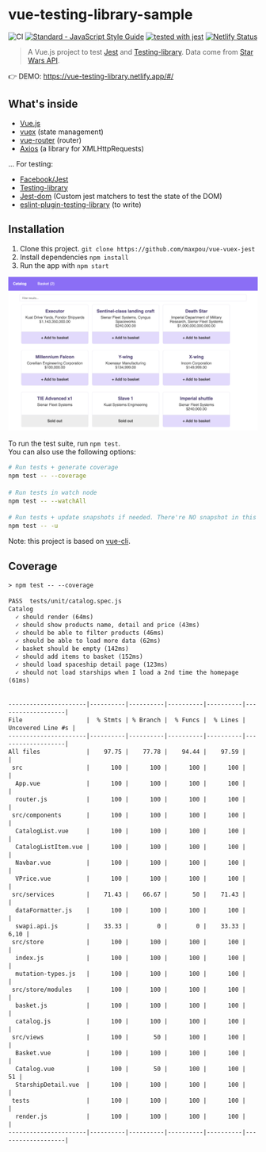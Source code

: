 # vue-testing-library-sample

![CI](https://github.com/maxpou/vue-testing-library-sample/workflows/CI/badge.svg) [![Standard - JavaScript Style Guide](https://img.shields.io/badge/code_style-standard-brightgreen.svg)](https://standardjs.com) [![tested with jest](https://img.shields.io/badge/tested_with-jest-99424f.svg)](https://github.com/facebook/jest) [![Netlify Status](https://api.netlify.com/api/v1/badges/d7d58895-6e07-46ba-9b53-7e14acd6e252/deploy-status)](https://app.netlify.com/sites/vue-testing-library/deploys)


> A Vue.js project to test [Jest](https://facebook.github.io/jest/) and [Testing-library](https://github.com/testing-library). Data come from [Star Wars API](https://swapi.dev/).

👉 DEMO: https://vue-testing-library.netlify.app/#/


## What's inside

* [Vue.js](https://vuejs.org/)
* [vuex](https://vuex.vuejs.org/en/) (state management)
* [vue-router](https://github.com/vuejs/vue-router) (router)
* [Axios](https://github.com/mzabriskie/axios) (a library for XMLHttpRequests)

... For testing:

* [Facebook/Jest](https://facebook.github.io/jest/)
* [Testing-library](https://testing-library.com/docs/vue-testing-library/intro)
* [Jest-dom](https://github.com/testing-library/jest-dom) (Custom jest matchers to test the state of the DOM)
* [eslint-plugin-testing-library](https://github.com/testing-library/eslint-plugin-testing-library) (to write)

## Installation

1. Clone this project. `git clone https://github.com/maxpou/vue-vuex-jest`
2. Install dependencies `npm install`
3. Run the app with `npm start`


![app screenshot](./app-screen.png)

To run the test suite, run `npm test`.  
You can also use the following options:

```bash
# Run tests + generate coverage
npm test -- --coverage

# Run tests in watch node
npm test -- --watchAll

# Run tests + update snapshots if needed. There're NO snapshot in this repo.
npm test -- -u
```


Note: this project is based on [vue-cli](https://cli.vuejs.org).


## Coverage


```
> npm test -- --coverage

PASS  tests/unit/catalog.spec.js
Catalog
  ✓ should render (64ms)
  ✓ should show products name, detail and price (43ms)
  ✓ should be able to filter products (46ms)
  ✓ should be able to load more data (62ms)
  ✓ basket should be empty (142ms)
  ✓ should add items to basket (152ms)
  ✓ should load spaceship detail page (123ms)
  ✓ should not load starships when I load a 2nd time the homepage (61ms)


----------------------|----------|----------|----------|----------|-------------------|
File                  |  % Stmts | % Branch |  % Funcs |  % Lines | Uncovered Line #s |
----------------------|----------|----------|----------|----------|-------------------|
All files             |    97.75 |    77.78 |    94.44 |    97.59 |                   |
 src                  |      100 |      100 |      100 |      100 |                   |
  App.vue             |      100 |      100 |      100 |      100 |                   |
  router.js           |      100 |      100 |      100 |      100 |                   |
 src/components       |      100 |      100 |      100 |      100 |                   |
  CatalogList.vue     |      100 |      100 |      100 |      100 |                   |
  CatalogListItem.vue |      100 |      100 |      100 |      100 |                   |
  Navbar.vue          |      100 |      100 |      100 |      100 |                   |
  VPrice.vue          |      100 |      100 |      100 |      100 |                   |
 src/services         |    71.43 |    66.67 |       50 |    71.43 |                   |
  dataFormatter.js    |      100 |      100 |      100 |      100 |                   |
  swapi.api.js        |    33.33 |        0 |        0 |    33.33 |              6,10 |
 src/store            |      100 |      100 |      100 |      100 |                   |
  index.js            |      100 |      100 |      100 |      100 |                   |
  mutation-types.js   |      100 |      100 |      100 |      100 |                   |
 src/store/modules    |      100 |      100 |      100 |      100 |                   |
  basket.js           |      100 |      100 |      100 |      100 |                   |
  catalog.js          |      100 |      100 |      100 |      100 |                   |
 src/views            |      100 |       50 |      100 |      100 |                   |
  Basket.vue          |      100 |      100 |      100 |      100 |                   |
  Catalog.vue         |      100 |       50 |      100 |      100 |                51 |
  StarshipDetail.vue  |      100 |      100 |      100 |      100 |                   |
 tests                |      100 |      100 |      100 |      100 |                   |
  render.js           |      100 |      100 |      100 |      100 |                   |
----------------------|----------|----------|----------|----------|-------------------|
```

